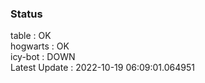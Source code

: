 ### Status


table : OK  
hogwarts : OK  
icy-bot : DOWN  
Latest Update : 2022-10-19 06:09:01.064951
